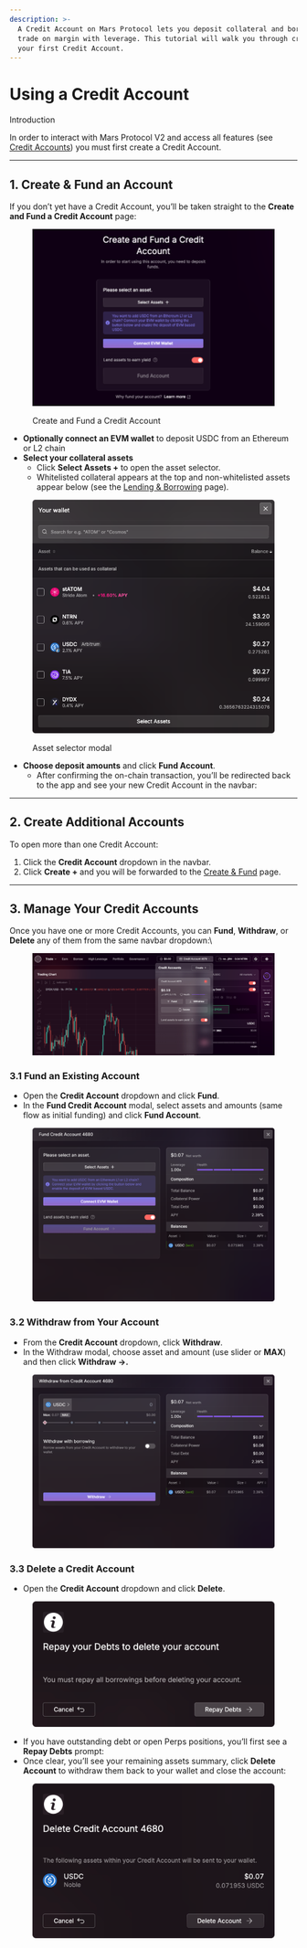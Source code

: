 ```yaml
---
description: >-
  A Credit Account on Mars Protocol lets you deposit collateral and borrow or
  trade on margin with leverage. This tutorial will walk you through creating
  your first Credit Account.
---
```


# Using a Credit Account

Introduction

In order to interact with Mars Protocol V2 and access all features (see [Credit Accounts](../credit-accounts.md)) you must first create a Credit Account.

***

## 1. Create & Fund an Account

If you don’t yet have a Credit Account, you’ll be taken straight to the **Create and Fund a Credit Account** page:

<figure><img src="../.gitbook/assets/mars_create_credit_account.png" alt=""><figcaption><p>Create and Fund a Credit Account</p></figcaption></figure>

* **Optionally connect an EVM wallet** to deposit USDC from an Ethereum or L2 chain
* **Select your collateral assets**
  * Click **Select Assets +** to open the asset selector.
  * Whitelisted collateral appears at the top and non-whitelisted assets appear below (see the [Lending & Borrowing](../lending-and-borrowing.md) page).

<figure><img src="../.gitbook/assets/mars_asset_select_modal.png" alt=""><figcaption><p>Asset selector modal</p></figcaption></figure>

* **Choose deposit amounts** and click **Fund Account**.
  * After confirming the on-chain transaction, you’ll be redirected back to the app and see your new Credit Account in the navbar:

***

## 2. Create Additional Accounts

To open more than one Credit Account:

1. Click the **Credit Account** dropdown in the navbar.
2. Click **Create +** and you will be forwarded to the [Create & Fund](using-a-credit-account.md#id-1.-create-and-fund-an-account) page.

***

## 3. Manage Your Credit Accounts

Once you have one or more Credit Accounts, you can **Fund**, **Withdraw**, or **Delete** any of them from the same navbar dropdown:\


<figure><img src="../.gitbook/assets/image (19).png" alt=""><figcaption></figcaption></figure>

### 3.1 Fund an Existing Account

* Open the **Credit Account** dropdown and click **Fund**.
* In the **Fund Credit Account** modal, select assets and amounts (same flow as initial funding) and click **Fund Account**.

<figure><img src="../.gitbook/assets/mars_account_fund.png" alt=""><figcaption></figcaption></figure>

### 3.2 Withdraw from Your Account

* From the **Credit Account** dropdown, click **Withdraw**.
* In the Withdraw modal, choose asset and amount (use slider or **MAX**) and then click **Withdraw →.**

<figure><img src="../.gitbook/assets/mars_account_withdraw.png" alt=""><figcaption></figcaption></figure>

### 3.3 Delete a Credit Account

* Open the **Credit Account** dropdown and click **Delete**.

<figure><img src="../.gitbook/assets/mars_repay_before_delete.png" alt=""><figcaption></figcaption></figure>

* If you have outstanding debt or open Perps positions, you’ll first see a **Repay Debts** prompt:
* Once clear, you’ll see your remaining assets summary, click **Delete Account** to withdraw them back to your wallet and close the account:

<figure><img src="../.gitbook/assets/mars_delete_account.png" alt=""><figcaption></figcaption></figure>
